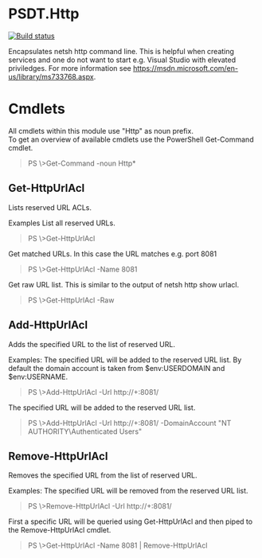 # PSDT.Http

[![Build status](https://ci.appveyor.com/api/projects/status/520p7cjxnt4eue59/branch/master?svg=true&passingText=Build%20Passing&failingText=Build%20Failing&pendingText=Build%20Pending)](https://ci.appveyor.com/project/codecraftteam/PSDT-Http)

Encapsulates netsh http command line. This is helpful when creating services and one do not want to start e.g. Visual Studio with elevated priviledges.
For more information see https://msdn.microsoft.com/en-us/library/ms733768.aspx.

# Cmdlets
All cmdlets within this module use "Http" as noun prefix.  
To get an overview of available cmdlets use the PowerShell Get-Command cmdlet.
> PS \\>Get-Command -noun Http*

## Get-HttpUrlAcl
Lists reserved URL ACLs.

Examples
List all reserved URLs.
>PS \\>Get-HttpUrlAcl

Get matched URLs. In this case the URL matches e.g. port 8081
>PS \\>Get-HttpUrlAcl -Name 8081

Get raw URL list. This is similar to the output of netsh http show urlacl.
>PS \\>Get-HttpUrlAcl -Raw

## Add-HttpUrlAcl
Adds the specified URL to the list of reserved URL.

Examples:
The specified URL will be added to the reserved URL list. By default the domain account is taken from $env:USERDOMAIN and $env:USERNAME.
>PS \\>Add-HttpUrlAcl -Url http://+:8081/

The specified URL will be added to the reserved URL list.
>PS \\>Add-HttpUrlAcl -Url http://+:8081/ -DomainAccount "NT AUTHORITY\Authenticated Users"

## Remove-HttpUrlAcl
Removes the specified URL from the list of reserved URL.

Examples:
The specified URL will be removed from the reserved URL list.
>PS \\>Remove-HttpUrlAcl -Url http://+:8081/

First a specific URL will be queried using Get-HttpUrlAcl and then piped to the Remove-HttpUrlAcl cmdlet.
>PS \\>Get-HttpUrlAcl -Name 8081 | Remove-HttpUrlAcl